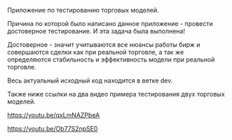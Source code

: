 Приложение по тестированию торговых моделей.

Причина по которой было написано данное приложение - провести достоверное тестирование. И эта задача была выполнена!

Достоверное - значит учитываются все нюансы работы бирж и совершаются сделки как при реальной торговле, а так же определяются стабильность и эффективность модели при реальной торговле.

Весь актуальный исходный код находится в ветке dev.

Также ниже ссылки на два видео примера тестирования двух торговых моделей.

https://youtu.be/qxLmNAZPbeA

https://youtu.be/Ob77S2npSE0
